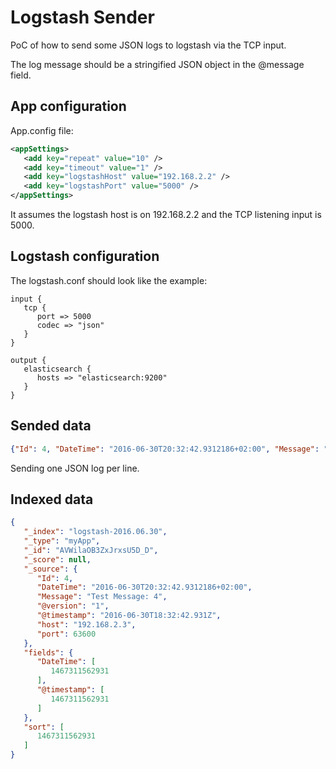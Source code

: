 # Logstash Sender

PoC of how to send some JSON logs to logstash via the TCP input.

The log message should be a stringified JSON object in the @message field.

## App configuration

App.config file:

```xml
<appSettings>
   <add key="repeat" value="10" />
   <add key="timeout" value="1" />
   <add key="logstashHost" value="192.168.2.2" />
   <add key="logstashPort" value="5000" />
</appSettings>
```

It assumes the logstash host is on 192.168.2.2 and the TCP listening input is 5000.

## Logstash configuration

The logstash.conf should look like the example:

```
input {
   tcp {
      port => 5000
      codec => "json"
   }
}

output {
   elasticsearch {
      hosts => "elasticsearch:9200"
   }
}
```

## Sended data

```json
{"Id": 4, "DateTime": "2016-06-30T20:32:42.9312186+02:00", "Message": "Test Message: 4"}
```

Sending one JSON log per line.

## Indexed data

```json
{
   "_index": "logstash-2016.06.30",
   "_type": "myApp",
   "_id": "AVWilaOB3ZxJrxsU5D_D",
   "_score": null,
   "_source": {
      "Id": 4,
      "DateTime": "2016-06-30T20:32:42.9312186+02:00",
      "Message": "Test Message: 4",
      "@version": "1",
      "@timestamp": "2016-06-30T18:32:42.931Z",
      "host": "192.168.2.3",
      "port": 63600
   },
   "fields": {
      "DateTime": [
         1467311562931
      ],
      "@timestamp": [
         1467311562931
      ]
   },
   "sort": [
      1467311562931
   ]
}
```
